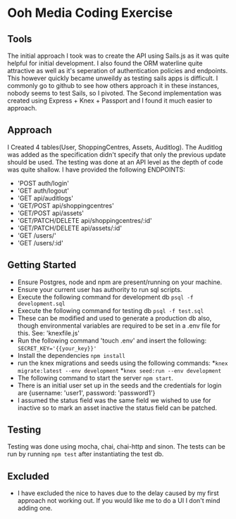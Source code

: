 # Ooh Media Coding Exercise

## Tools
The initial approach I took was to create the API using Sails.js as it was quite helpful for initial development.
I also found the ORM waterline quite attractive as well as it's seperation of authentication policies and endpoints.
This however quickly became unweildy as testing sails apps is difficult. I commonly go to github to see how others approach it in these instances, nobody seems to test Sails, so I pivoted.
The Second implementation was created using Express + Knex + Passport and I found it much easier to approach.

## Approach
I Created 4 tables(User, ShoppingCentres, Assets, Auditlog). The Auditlog was added as the specification didn't specify that only the previous update should be used.
The testing was done at an API level as the depth of code was quite shallow.
I have provided the following ENDPOINTS:

* 'POST auth/login'
* 'GET auth/logout'
* 'GET api/auditlogs'
* 'GET/POST api/shoppingcentres'
* 'GET/POST api/assets'
* 'GET/PATCH/DELETE api/shoppingcentres/:id'
* 'GET/PATCH/DELETE api/assets/:id'
* 'GET /users/'
* 'GET /users/:id'

## Getting Started
* Ensure Postgres, node and npm are present/running on your machine.
* Ensure your current user has authority to run sql scripts.
* Execute the following command for development db `psql -f development.sql`
* Execute the following command for testing db `psql -f test.sql`
* These can be modified and used to generate a production db also, though environmental variables are required to be set in a .env file for this. See: 'knexfile.js'
* Run the following command 'touch .env' and insert the following:
`
SECRET_KEY='{{your_key}}'
`
* Install the dependencies `npm install`
* run the knex migrations and seeds using the following commands:
    *`
knex migrate:latest --env development
`
    *`
knex seed:run --env development
`
* The following command to start the server `npm start`.
* There is an initial user set up in the seeds and the credentials for login are {username: 'user1', password: 'password1'}
* I assumed the status field was the same field we wished to use for inactive so to mark an asset inactive the status field can be patched.


## Testing
Testing was done using mocha, chai, chai-http and sinon.
The tests can be run by running `npm test` after instantiating the test db.


## Excluded
* I have excluded the nice to haves due to the delay caused by my first approach not working out. If you would like me to do a UI I don't mind adding one.